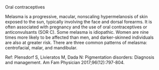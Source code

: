 Oral contraceptives

Melasma is a progressive, macular, nonscaling hypermelanosis of skin exposed to the sun, typically involving the face and dorsal forearms. It is often associated with pregnancy and the use of oral contraceptives or anticonvulsants (SOR C). Some melasma is idiopathic. Women are nine times more likely to be affected than men, and darker-skinned individuals are also at greater risk. There are three common patterns of melasma: centrofacial, malar, and mandibular.

Ref: Plensdorf S, Livieratos M, Dada N: Pigmentation disorders: Diagnosis and management. Am Fam Physician 2017;96(12):797-804.